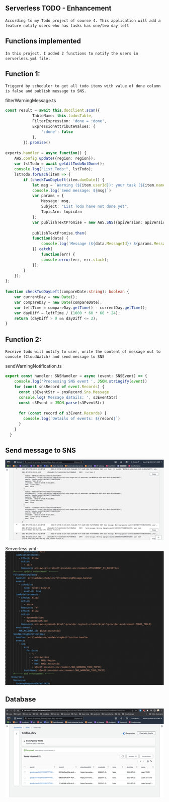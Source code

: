 ## Serverless TODO - Enhancement
    According to my Todo project of course 4. This application will add a feature notify users who has tasks has one/two day left

## Functions implemented
    In this project, I added 2 functions to notify the users in serverless.yml file:

## Function 1:
    Triggerd by scheduler to get all todo items with value of done column is false and publish message to SNS.

filterWarningMessage.ts
```ts
const result = await this.docClient.scan({
            TableName: this.todosTable,
            FilterExpression: 'done = :done',
            ExpressionAttributeValues: {
                ':done': false
            },
        }).promise()

exports.handler = async function() {
    AWS.config.update({region: region});
    var lstTodo = await getAllTodoNotDone();
    console.log("List Todo:", lstTodo);
    lstTodo.forEach(item => {
        if (checkTwoDayLeft(item.dueDate)) {
            let msg = `Warning (${item.userId}): your task [${item.name}] has two day left. Please finish it.`;
            console.log(`Send message: ${msg}`)
            var params = {
                Message: msg, 
                Subject: "List Todo have not done yet",
                TopicArn: topicArn
            };
            var publishTextPromise = new AWS.SNS({apiVersion: apiVersion}).publish(params).promise();

            publishTextPromise.then(
            function(data) {
                console.log(`Message (${data.MessageId}) ${params.Message} sent to the topic ${params.TopicArn}`);
            }).catch(
                function(err) {
                console.error(err, err.stack);
            });
        }
    });
};

function checkTwoDayLeft(compareDate:string): boolean {
    var currentDay = new Date();
    var compareDay = new Date(compareDate);
    var leftTime = compareDay.getTime() - currentDay.getTime();
    var dayDiff = leftTime / (1000 * 60 * 60 * 24);
    return (dayDiff > 0 && dayDiff <= 2);
}
```
## Function 2:
    Receive todo will notify to user, write the content of message out to console (CloudWatch) and send message to SNS
    
sendWarningNotification.ts
```ts
export const handler: SNSHandler = async (event: SNSEvent) => {
    console.log('Processing SNS event ', JSON.stringify(event))
    for (const snsRecord of event.Records) {
      const s3EventStr = snsRecord.Sns.Message
      console.log('Message datails: ', s3EventStr)
      const s3Event = JSON.parse(s3EventStr)
  
      for (const record of s3Event.Records) {
        console.log(`Details of events: ${record}`)
      }
    }
  }
```
## Send message to SNS
![Alt text](final-capstone-image/cloudwatch.png?raw=true "Image 1")

Serverless.yml :
![Alt text](final-capstone-image/serverless_update.png?raw=true "Image 2")

## Database
![Alt text](final-capstone-image/Database.png?raw=true "Image 3")

